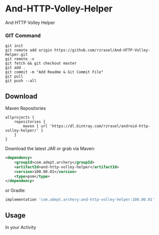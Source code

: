 # And-HTTP-Volley-Helper
And HTTP Volley Helper


### GIT Command
```git_command
git init
git remote add origin https://github.com/rzrasel/And-HTTP-Volley-Helper.git
git remote -v
git fetch && git checkout master
git add .
git commit -m "Add Readme & Git Commit File"
git pull
git push --all
```

Download
--------

Maven Repositories
```maven
allprojects {
    repositories {
        maven { url 'https://dl.bintray.com/rzrasel/android-http-volley-helper/' }
    }
}
```

Download the latest JAR or grab via Maven:
```xml
<dependency>
    <groupId>com.adept.archery</groupId>
    <artifactId>and-http-volley-helper</artifactId>
    <version>100.00.01</version>
    <type>pom</type>
</dependency>
```
or Gradle:
```groovy
implementation 'com.adept.archery:and-http-volley-helper:100.00.01'
```

Usage
-----

In your Activity